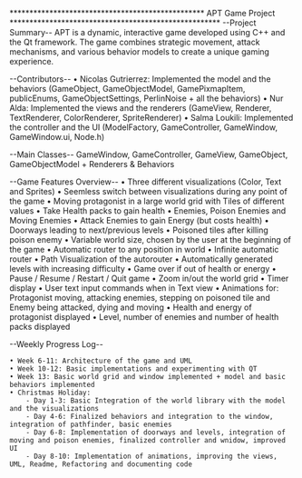 ************************************************* APT Game Project *****************************************************
--Project Summary--
APT is a dynamic, interactive game developed using C++ and the Qt framework. The game combines strategic movement, attack mechanisms, and various behavior models to create a unique gaming experience.

--Contributors--
    • Nicolas Gutrierrez: Implemented the model and the behaviors (GameObject, GameObjectModel, GamePixmapItem, publicEnums, GameObjectSettings, PerlinNoise + all the behaviors)
    • Nur Alda: Implemented the views and the renderers (GameView, Renderer, TextRenderer, ColorRenderer, SpriteRenderer)
    • Salma Loukili: Implemented the controller and the UI (ModelFactory, GameController, GameWindow, GameWindow.ui, Node.h)

--Main Classes--
GameWindow, GameController, GameView, GameObject, GameObjectModel + Renderers & Behaviors

--Game Features Overview--
    • Three different visualizations (Color, Text and Sprites)
    • Seemless switch between visualizations during any point of the game
    • Moving protagonist in a large world grid with Tiles of different values
    • Take Health packs to gain health
    • Enemies, Poison Enemies and Moving Enemies
    • Attack Enemies to gain Energy (but costs health)
    • Doorways leading to next/previous levels
    • Poisoned tiles after killing poison enemy
    • Variable world size, chosen by the user at the beginning of the game
    • Automatic router to any position in world
    • Infinite automatic router 
    • Path Visualization of the autorouter
    • Automatically generated levels with increasing difficulty
    • Game over if out of health or energy
    • Pause / Resume / Restart / Quit game
    • Zoom in/out the world grid
    • Timer display
    • User text input commands when in Text view
    • Animations for: Protagonist moving, attacking enemies, stepping on poisoned tile and Enemy being attacked, dying and moving
    • Health and energy of protagonist displayed
    • Level, number of enemies and number of health packs displayed

--Weekly Progress Log--

    • Week 6-11: Architecture of the game and UML
    • Week 10-12: Basic implementations and experimenting with QT
    • Week 13: Basic world grid and window implemented + model and basic behaviors implemented
    • Christmas Holiday: 
        - Day 1-3: Basic Integration of the world library with the model and the visualizations
        - Day 4-6: Finalized behaviors and integration to the window, integration of pathfinder, basic enemies
        - Day 6-8: Implementation of doorways and levels, integration of moving and poison enemies, finalized controller and wnidow, improved UI 
        - Day 8-10: Implementation of animations, improving the views, UML, Readme, Refactoring and documenting code



